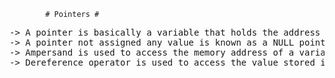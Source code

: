 			# Pointers #
<pre>
-> A pointer is basically a variable that holds the address of another variable.
-> A pointer not assigned any value is known as a NULL pointer.
-> Ampersand is used to access the memory address of a variable.
-> Dereference operator is used to access the value stored in the address held by a pointer.
<pre>
 
